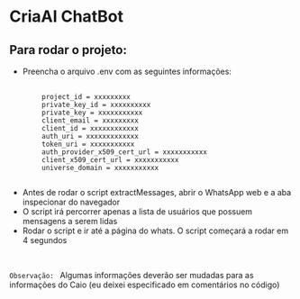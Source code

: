 # CriaAI ChatBot

## Para rodar o projeto:
- Preencha o arquivo .env com as seguintes informações:
<pre>
    <code>
        project_id = xxxxxxxxx
        private_key_id = xxxxxxxxxx
        private_key = xxxxxxxxxxx
        client_email = xxxxxxxxx
        client_id = xxxxxxxxxxxx
        auth_uri = xxxxxxxxxxxxx
        token_uri = xxxxxxxxxxx
        auth_provider_x509_cert_url = xxxxxxxxxxx
        client_x509_cert_url = xxxxxxxxxxx
        universe_domain = xxxxxxxxxxx
    </code>
</pre>

- Antes de rodar o script extractMessages, abrir o WhatsApp web e a aba inspecionar do navegador
- O script irá percorrer apenas a lista de usuários que possuem mensagens a serem lidas
- Rodar o script e ir até a página do whats. O script começará a rodar em 4 segundos
<br>

`Observação: ` Algumas informações deverão ser mudadas para as informações do Caio (eu deixei especificado em comentários no código)